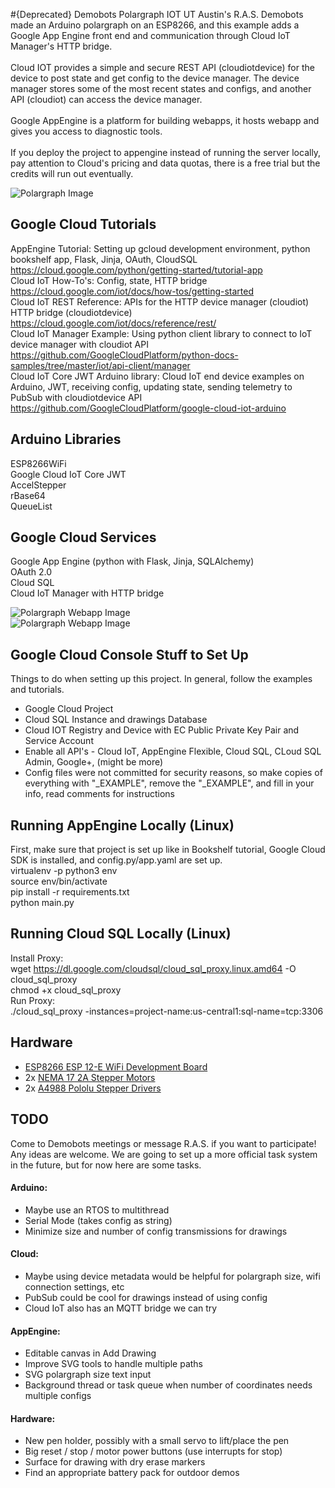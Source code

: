 #{Deprecated} Demobots Polargraph IOT
UT Austin's R.A.S. Demobots made an Arduino polargraph on an ESP8266, and this example adds a Google App Engine front end and communication through Cloud IoT Manager's HTTP bridge. </br>
</br>
Cloud IOT provides a simple and secure REST API (cloudiotdevice) for the device to post state and get config to the device manager. The device manager stores some of the most recent states and configs, and another API (cloudiot) can access the device manager. </br>
</br>
Google AppEngine is a platform for building webapps, it hosts webapp and gives you access to diagnostic tools. </br>
</br>
If you deploy the project to appengine instead of running the server locally, pay attention to Cloud's pricing and data quotas, there is a free trial but the credits will run out eventually.

![Polargraph Image](../img/polargraph.gif)

## Google Cloud Tutorials
AppEngine Tutorial: Setting up gcloud development environment, python bookshelf app, Flask, Jinja, OAuth, CloudSQL</br>
https://cloud.google.com/python/getting-started/tutorial-app</br>
Cloud IoT How-To's: Config, state, HTTP bridge </br>
https://cloud.google.com/iot/docs/how-tos/getting-started</br>
Cloud IoT REST Reference: APIs for the HTTP device manager (cloudiot) HTTP bridge (cloudiotdevice)</br>
https://cloud.google.com/iot/docs/reference/rest/</br>
Cloud IoT Manager Example: Using python client library to connect to IoT device manager with cloudiot API</br>
https://github.com/GoogleCloudPlatform/python-docs-samples/tree/master/iot/api-client/manager</br>
Cloud IoT Core JWT Arduino library: Cloud IoT end device examples on Arduino, JWT, receiving config, updating state, sending telemetry to PubSub with cloudiotdevice API</br>
https://github.com/GoogleCloudPlatform/google-cloud-iot-arduino</br>

## Arduino Libraries
ESP8266WiFi</br>
Google Cloud IoT Core JWT</br>
AccelStepper</br>
rBase64</br>
QueueList</br>

## Google Cloud Services
Google App Engine (python with Flask, Jinja, SQLAlchemy)</br>
OAuth 2.0 </br>
Cloud SQL </br>
Cloud IoT Manager with HTTP bridge</br>

![Polargraph Webapp Image](../img/polargraph_home.PNG)
</br>
![Polargraph Webapp Image](../img/polargraph_drawings.PNG)

## Google Cloud Console Stuff to Set Up
Things to do when setting up this project. In general, follow the examples and tutorials.
* Google Cloud Project
* Cloud SQL Instance and drawings Database
* Cloud IOT Registry and Device with EC Public Private Key Pair and Service Account
* Enable all API's - Cloud IoT, AppEngine Flexible, Cloud SQL, CLoud SQL Admin, Google+, (might be more)
* Config files were not committed for security reasons, so make copies of everything with "\_EXAMPLE", remove the "\_EXAMPLE", and fill in your info, read comments for instructions

## Running AppEngine Locally (Linux)
First, make sure that project is set up like in Bookshelf tutorial, Google Cloud SDK is installed, and config.py/app.yaml are set up.</br>
virtualenv -p python3 env</br>
source env/bin/activate</br>
pip install -r requirements.txt</br>
python main.py</br>

## Running Cloud SQL Locally (Linux)
Install Proxy:</br>
wget https://dl.google.com/cloudsql/cloud_sql_proxy.linux.amd64 -O cloud_sql_proxy</br>
chmod +x cloud_sql_proxy</br>
Run Proxy:</br>
./cloud_sql_proxy -instances=project-name:us-central1:sql-name=tcp:3306</br>

## Hardware
 * [ESP8266 ESP 12-E WiFi Development Board](https://www.amazon.com/Makerfocus-ESP8266-ESP-12E-Internet-Development/dp/B01IK9GEQG)
 * 2x [NEMA 17 2A Stepper Motors](https://www.amazon.com/Stepper-Bipolar-4-lead-Connector-Printer/dp/B00PNEQKC0/ref=sr_1_4?ie=UTF8&qid=1517537888&sr=8-4&keywords=nema+17+stepper+motor&refinements=p_72%3A2661618011)
 * 2x [A4988 Pololu Stepper Drivers](https://www.pololu.com/product/1182)

## TODO
Come to Demobots meetings or message R.A.S. if you want to participate! Any ideas are welcome. We are going to set up a more official task system in the future, but for now here are some tasks.

#### Arduino:
* Maybe use an RTOS to multithread
* Serial Mode (takes config as string)
* Minimize size and number of config transmissions for drawings

#### Cloud:
* Maybe using device metadata would be helpful for polargraph size, wifi connection settings, etc
* PubSub could be cool for drawings instead of using config
* Cloud IoT also has an MQTT bridge we can try

#### AppEngine:
* Editable canvas in Add Drawing
* Improve SVG tools to handle multiple paths
* SVG polargraph size text input
* Background thread or task queue when number of coordinates needs multiple configs

#### Hardware:
* New pen holder, possibly with a small servo to lift/place the pen
* Big reset / stop / motor power buttons (use interrupts for stop)
* Surface for drawing with dry erase markers
* Find an appropriate battery pack for outdoor demos
